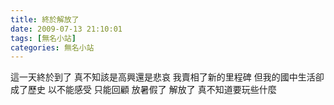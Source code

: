 ```yaml
---
title: 終於解放了
date: 2009-07-13 21:10:01
tags: [無名小站]
categories: 無名小站
---
```


這一天終於到了
真不知該是高興還是悲哀
我賣相了新的里程碑
但我的國中生活卻成了歷史
以不能感受
只能回顧
放暑假了
解放了
真不知道要玩些什麼
